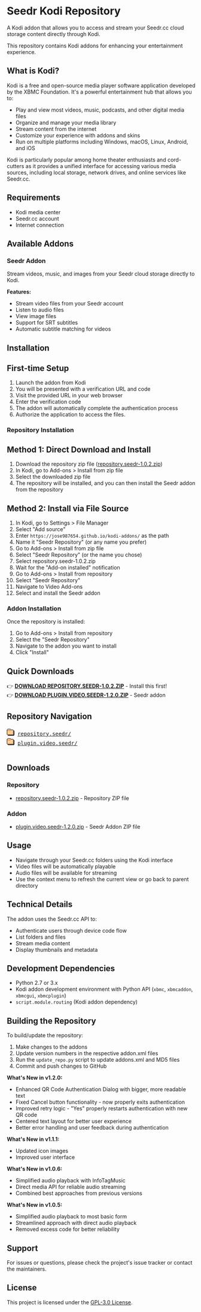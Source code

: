 # Seedr Kodi Repository

A Kodi addon that allows you to access and stream your Seedr.cc cloud storage content directly through Kodi.

This repository contains Kodi addons for enhancing your entertainment experience.

## What is Kodi?

Kodi is a free and open-source media player software application developed by the XBMC Foundation. It's a powerful entertainment hub that allows you to:

- Play and view most videos, music, podcasts, and other digital media files
- Organize and manage your media library
- Stream content from the internet
- Customize your experience with addons and skins
- Run on multiple platforms including Windows, macOS, Linux, Android, and iOS

Kodi is particularly popular among home theater enthusiasts and cord-cutters as it provides a unified interface for accessing various media sources, including local storage, network drives, and online services like Seedr.cc.

## Requirements

- Kodi media center
- Seedr.cc account
- Internet connection

## Available Addons

### Seedr Addon

Stream videos, music, and images from your Seedr cloud storage directly to Kodi.

**Features:**

- Stream video files from your Seedr account
- Listen to audio files
- View image files
- Support for SRT subtitles
- Automatic subtitle matching for videos

## Installation

## First-time Setup

1. Launch the addon from Kodi
2. You will be presented with a verification URL and code
3. Visit the provided URL in your web browser
4. Enter the verification code
5. The addon will automatically complete the authentication process
6. Authorize the application to access the files.

### Repository Installation

## Method 1: Direct Download and Install

1. Download the repository zip file ([repository.seedr-1.0.2.zip](../repository.seedr-1.0.2.zip))
2. In Kodi, go to Add-ons > Install from zip file
3. Select the downloaded zip file
4. The repository will be installed, and you can then install the Seedr addon from the repository

## Method 2: Install via File Source

1. In Kodi, go to Settings > File Manager
2. Select "Add source"
3. Enter `https://jose987654.github.io/kodi-addons/` as the path
4. Name it "Seedr Repository" (or any name you prefer)
5. Go to Add-ons > Install from zip file
6. Select "Seedr Repository" (or the name you chose)
7. Select repository.seedr-1.0.2.zip
8. Wait for the "Add-on installed" notification
9. Go to Add-ons > Install from repository
10. Select "Seedr Repository"
11. Navigate to Video Add-ons
12. Select and install the Seedr addon

### Addon Installation

Once the repository is installed:

1. Go to Add-ons > Install from repository
2. Select the "Seedr Repository"
3. Navigate to the addon you want to install
4. Click "Install"

## Quick Downloads

👉 **[DOWNLOAD REPOSITORY.SEEDR-1.0.2.ZIP](/repository.seedr-1.0.2.zip)** - Install this first!  
👉 **[DOWNLOAD PLUGIN.VIDEO.SEEDR-1.2.0.ZIP](/plugin.video.seedr-1.2.0.zip)** - Seedr addon

## Repository Navigation

<pre>
<img src="icons/folder.gif" alt="[DIR]"> <a href="/repository.seedr/">repository.seedr/</a>
<img src="icons/folder.gif" alt="[DIR]"> <a href="/plugin.video.seedr/">plugin.video.seedr/</a>

</pre>

## Downloads

### Repository

- [repository.seedr-1.0.2.zip](/repository.seedr-1.0.2.zip) - Repository ZIP file

### Addon

- [plugin.video.seedr-1.2.0.zip](/plugin.video.seedr-1.2.0.zip) - Seedr Addon ZIP file

## Usage

- Navigate through your Seedr.cc folders using the Kodi interface
- Video files will be automatically playable
- Audio files will be available for streaming
- Use the context menu to refresh the current view or go back to parent directory

## Technical Details

The addon uses the Seedr.cc API to:

- Authenticate users through device code flow
- List folders and files
- Stream media content
- Display thumbnails and metadata

## Development Dependencies

- Python 2.7 or 3.x
- Kodi addon development environment with Python API (`xbmc`, `xbmcaddon`, `xbmcgui`, `xbmcplugin`)
- `script.module.routing` (Kodi addon dependency)

## Building the Repository

To build/update the repository:

1. Make changes to the addons
2. Update version numbers in the respective addon.xml files
3. Run the `update_repo.py` script to update addons.xml and MD5 files
4. Commit and push changes to GitHub

**What's New in v1.2.0:**

- Enhanced QR Code Authentication Dialog with bigger, more readable text
- Fixed Cancel button functionality - now properly exits authentication
- Improved retry logic - "Yes" properly restarts authentication with new QR code
- Centered text layout for better user experience
- Better error handling and user feedback during authentication

**What's New in v1.1.1:**

- Updated icon images
- Improved user interface

**What's New in v1.0.6:**

- Simplified audio playback with InfoTagMusic
- Direct media API for reliable audio streaming
- Combined best approaches from previous versions

**What's New in v1.0.5:**

- Simplified audio playback to most basic form
- Streamlined approach with direct audio playback
- Removed excess code for better reliability

## Support

For issues or questions, please check the project's issue tracker or contact the maintainers.

## License

This project is licensed under the [GPL-3.0 License](/LICENSE).
